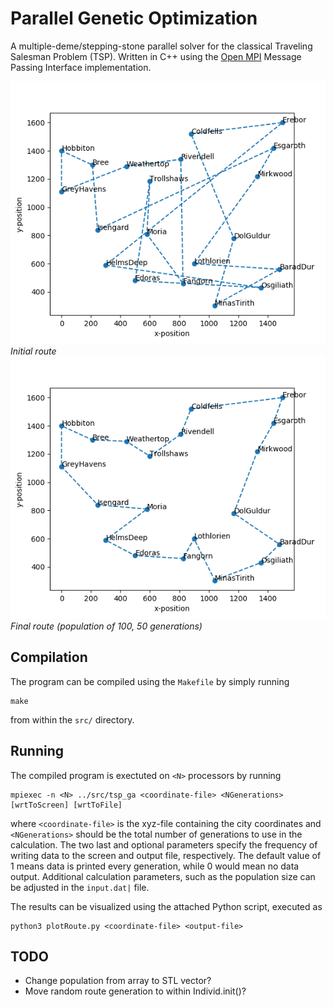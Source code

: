 # Parallel Genetic Optimization

A multiple-deme/stepping-stone parallel solver for the classical Traveling Salesman Problem (TSP).  Written in C++ using the [Open MPI](https://www.open-mpi.org/) Message Passing Interface implementation.

![Semantic description of image](/images/initial_route.png)*Initial route*
![Semantic description of image](/images/final_route.png)*Final route (population of 100, 50 generations)*


## Compilation

The program can be compiled using the `Makefile` by simply running

```
make
```

from within the `src/` directory.

## Running

The compiled program is exectuted on `<N>` processors by running

```
mpiexec -n <N> ../src/tsp_ga <coordinate-file> <NGenerations> [wrtToScreen] [wrtToFile]
```

where `<coordinate-file>` is the xyz-file containing the city coordinates and `<NGenerations>` should be the total number of generations to use in the calculation. The two last and optional parameters specify the frequency of writing data to the screen and output file, respectively. The default value of 1 means data is printed every generation, while 0 would mean no data output. Additional calculation parameters, such as the population size can be adjusted in the `input.dat|` file.

The results can be visualized using the attached Python script, executed as

```
python3 plotRoute.py <coordinate-file> <output-file>
```

## TODO

- Change population from array to STL vector?
- Move random route generation to within Individ.init()?